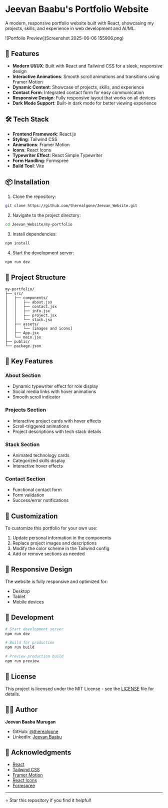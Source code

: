 # Jeevan Baabu's Portfolio Website

A modern, responsive portfolio website built with React, showcasing my projects, skills, and experience in web development and AI/ML.

![Portfolio Preview](Screenshot 2025-06-06 155906.png)

## 🚀 Features

- **Modern UI/UX**: Built with React and Tailwind CSS for a sleek, responsive design
- **Interactive Animations**: Smooth scroll animations and transitions using Framer Motion
- **Dynamic Content**: Showcase of projects, skills, and experience
- **Contact Form**: Integrated contact form for easy communication
- **Responsive Design**: Fully responsive layout that works on all devices
- **Dark Mode Support**: Built-in dark mode for better viewing experience

## 🛠️ Tech Stack

- **Frontend Framework**: React.js
- **Styling**: Tailwind CSS
- **Animations**: Framer Motion
- **Icons**: React Icons
- **Typewriter Effect**: React Simple Typewriter
- **Form Handling**: Formspree
- **Build Tool**: Vite

## 📦 Installation

1. Clone the repository:
```bash
git clone https://github.com/therealgone/Jeevan_Website.git
```

2. Navigate to the project directory:
```bash
cd Jeevan_Website/my-portfolio
```

3. Install dependencies:
```bash
npm install
```

4. Start the development server:
```bash
npm run dev
```

## 🎯 Project Structure

```
my-portfolio/
├── src/
│   ├── components/
│   │   ├── about.jsx
│   │   ├── contact.jsx
│   │   ├── info.jsx
│   │   ├── project.jsx
│   │   └── stack.jsx
│   ├── assets/
│   │   └── [images and icons]
│   ├── App.jsx
│   └── main.jsx
├── public/
└── package.json
```

## 🌟 Key Features

### About Section
- Dynamic typewriter effect for role display
- Social media links with hover animations
- Smooth scroll indicator

### Projects Section
- Interactive project cards with hover effects
- Scroll-triggered animations
- Project descriptions with tech stack details

### Stack Section
- Animated technology cards
- Categorized skills display
- Interactive hover effects

### Contact Section
- Functional contact form
- Form validation
- Success/error notifications

## 🎨 Customization

To customize this portfolio for your own use:

1. Update personal information in the components
2. Replace project images and descriptions
3. Modify the color scheme in the Tailwind config
4. Add or remove sections as needed

## 📱 Responsive Design

The website is fully responsive and optimized for:
- Desktop
- Tablet
- Mobile devices

## 🔧 Development

```bash
# Start development server
npm run dev

# Build for production
npm run build

# Preview production build
npm run preview
```

## 📄 License

This project is licensed under the MIT License - see the [LICENSE](LICENSE) file for details.

## 👨‍💻 Author

**Jeevan Baabu Murugan**
- GitHub: [@therealgone](https://github.com/therealgone)
- LinkedIn: [Jeevan Baabu](https://www.linkedin.com/in/jeevan-baabu-97a19125b/)

## 🙏 Acknowledgments

- [React](https://reactjs.org/)
- [Tailwind CSS](https://tailwindcss.com/)
- [Framer Motion](https://www.framer.com/motion/)
- [React Icons](https://react-icons.github.io/react-icons/)
- [Formspree](https://formspree.io/)

---

⭐ Star this repository if you find it helpful! 
